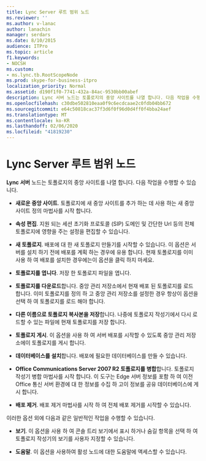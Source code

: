 ```yaml
---
title: Lync Server 루트 범위 노드
ms.reviewer: ''
ms.author: v-lanac
author: lanachin
manager: serdars
ms.date: 8/10/2015
audience: ITPro
ms.topic: article
f1.keywords:
- NOCSH
ms.custom:
- ms.lync.tb.RootScopeNode
ms.prod: skype-for-business-itpro
localization_priority: Normal
ms.assetid: d190f1f0-7741-432a-84ac-9530bb00abef
description: Lync 서버 노드는 토폴로지의 중앙 사이트를 나열 합니다. 다음 작업을 수행할 수 있습니다.
ms.openlocfilehash: c30dbe502810eaa0f9c6ecdcaae2c0fdb04bb672
ms.sourcegitcommit: e64c50818cac37f3d6f0f96d0d4ff0f4bba24aef
ms.translationtype: MT
ms.contentlocale: ko-KR
ms.lasthandoff: 02/06/2020
ms.locfileid: "41819230"
---
```

# <a name="skype-for-business-server-root-scope-node"></a>Lync Server 루트 범위 노드
 
**Lync 서버** 노드는 토폴로지의 중앙 사이트를 나열 합니다. 다음 작업을 수행할 수 있습니다.
  
- **새로운 중앙 사이트**. 토폴로지에 새 중앙 사이트를 추가 하는 데 사용 하는 새 중앙 사이트 정의 마법사를 시작 합니다.
    
- **속성 편집**. 지원 되는 세션 초기화 프로토콜 (SIP) 도메인 및 간단한 Url 등의 전체 토폴로지에 영향을 주는 설정을 편집할 수 있습니다.
    
- **새 토폴로지**. 배포에 대 한 새 토폴로지 만들기를 시작할 수 있습니다. 이 옵션은 서버를 설치 하기 전에 배포를 계획 하는 경우에 유용 합니다. 현재 토폴로지를 이미 사용 하 여 배포를 설치한 경우에는이 옵션을 클릭 하지 마세요.
    
- **토폴로지를 엽니다**. 저장 한 토폴로지 파일을 엽니다.
    
- **토폴로지를 다운로드**합니다. 중앙 관리 저장소에서 현재 배포 된 토폴로지를 로드 합니다. 이미 토폴로지를 정의 하 고 중앙 관리 저장소를 설정한 경우 항상이 옵션을 선택 하 여 토폴로지를 로드 해야 합니다.
    
- **다른 이름으로 토폴로지 복사본을 저장**합니다. 나중에 토폴로지 작성기에서 다시 로드할 수 있는 파일에 현재 토폴로지를 저장 합니다.
    
- **토폴로지 게시**. 이 옵션을 사용 하 여 서버 배포를 시작할 수 있도록 중앙 관리 저장소에이 토폴로지를 게시 합니다.
    
- **데이터베이스를 설치**합니다. 배포에 필요한 데이터베이스를 만들 수 있습니다.
    
- **Office Communications Server 2007 R2 토폴로지를 병합**합니다. 토폴로지 작성기 병합 마법사를 시작 합니다. 이 도구는 Edge 서버 정보를 포함 하 여 이전 Office 통신 서버 환경에 대 한 정보를 수집 하 고이 정보를 공유 데이터베이스에 게시 합니다. 
    
- **배포 제거**. 배포 제거 마법사를 시작 하 여 전체 배포 제거를 시작할 수 있습니다.
    
이러한 옵션 외에 다음과 같은 일반적인 작업을 수행할 수 있습니다.
  
- **보기**. 이 옵션을 사용 하 여 콘솔 트리 보기에서 표시 하거나 숨길 항목을 선택 하 여 토폴로지 작성기의 보기를 사용자 지정할 수 있습니다.
    
- **도움말**. 이 옵션을 사용하여 활성 노드에 대한 도움말에 액세스할 수 있습니다.
    

